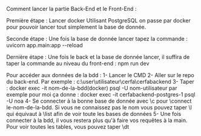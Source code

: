 Comment lancer la partie Back-End et le Front-End : 

Première étape : Lancer docker 
Utilisant PostgreSQL on passe par docker pour pouvoir lancer tout simplement la base de donnée.

Seconde étape : 
Une fois la base de donnée lancer tapez la commande :  uvicorn app.main:app --reload 

Dernière étape : 
Une fois le back et la base de donnée lancer, il suffira de taper la commande au niveau du front-end : npm run dev

Pour accéder aux données de la bdd : 
1- Lancer le CMD 
2- Aller sur le repo du back-end. Par exemple : c:\user\utilisateur\cerfa\cerfabackend
3- Taper : docker exec -it nom-de-la-bdd(docker) psql -U nom-utilisateur  par exemple pour moi ça donne : docker exec -it cerfabackend-postgres-1 psql -U noa 
4- Se connecter à la bonne base de donnée avec \c pour \connect le-nom-de-la-bdd. Si vous ne connaissez pas le nom vous pouvez taper \l qui équivaut à \list afin de voir toute les bases de données
5- Une fois connecter à la bdd, il vous restera plus qu'à faire vos requêtes à la main. Pour voir toutes les tables, vous pouvez taper \dt 